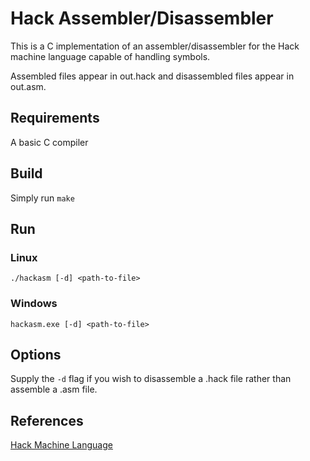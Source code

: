 # Hack Assembler/Disassembler
This is a C implementation of an assembler/disassembler for the Hack machine language capable of handling symbols.

Assembled files appear in out.hack and disassembled files appear in out.asm.

## Requirements
A basic C compiler

## Build
Simply run `make`

## Run
### Linux
`./hackasm [-d] <path-to-file>`

### Windows
`hackasm.exe [-d] <path-to-file>`

## Options
Supply the `-d` flag if you wish to disassemble a .hack file rather than assemble a .asm file.

## References
[Hack Machine Language](https://b1391bd6-da3d-477d-8c01-38cdf774495a.filesusr.com/ugd/44046b_d70026d8c1424487a451eaba3e372132.pdf)